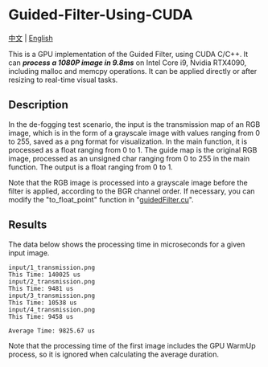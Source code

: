 # Guided-Filter-Using-CUDA

[中文](README-zh.md) | [English](README.md)

This is a GPU implementation of the Guided Filter, using CUDA C/C++. It can **_process a 1080P image in 9.8ms_** on Intel Core i9, Nvidia RTX4090, including malloc and memcpy operations. It can be applied directly or after resizing to real-time visual tasks.

## Description

In the de-fogging test scenario, the input is the transmission map of an RGB image, which is in the form of a grayscale image with values ranging from 0 to 255, saved as a png format for visualization. In the main function, it is processed as a float ranging from 0 to 1. The guide map is the original RGB image, processed as an unsigned char ranging from 0 to 255 in the main function. The output is a float ranging from 0 to 1.

Note that the RGB image is processed into a grayscale image before the filter is applied, according to the BGR channel order. If necessary, you can modify the "to_float_point" function in "[guidedFilter.cu](./guidedFilter.cu)".

## Results

The data below shows the processing time in microseconds for a given input image.

```
input/1_transmission.png
This Time: 140025 us
input/2_transmission.png
This Time: 9481 us
input/3_transmission.png
This Time: 10538 us
input/4_transmission.png
This Time: 9458 us

Average Time: 9825.67 us
```

Note that the processing time of the first image includes the GPU WarmUp process, so it is ignored when calculating the average duration.

